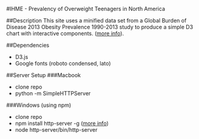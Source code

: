 #IHME - Prevalency of Overweight Teenagers in North America

##Description
This site uses a minified data set from a Global Burden of Disease 2013 Obesity Prevalence 1990-2013 study to produce a simple D3 chart with interactive components. ([more info](http://ghdx.healthdata.org/record/global-burden-disease-study-2013-gbd-2013-obesity-prevalence-1990-2013)).

##Dependencies
* D3.js
* Google fonts (roboto condensed, lato)

##Server Setup
###Macbook
* clone repo
* python -m SimpleHTTPServer

###Windows (using npm)
* clone repo
* npm install http-server -g ([more info](https://www.npmjs.com/package/http-server))
* node http-server/bin/http-server
